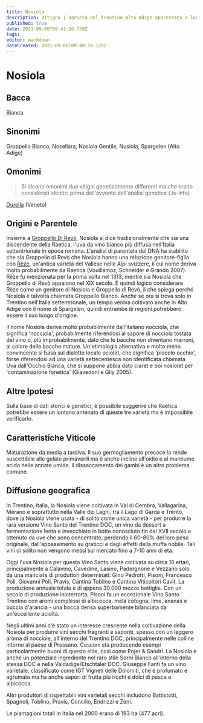 ```yaml
---
title: Nosiola
description: Vitigno | Varietà del Trentino-Alto Adige apprezzata a lungo per il Vino Santo, che ora si fa conoscere anche per il suo caratteristico vino secco
published: true
date: 2021-09-06T09:41:16.750Z
tags: 
editor: markdown
dateCreated: 2021-09-06T09:40:10.129Z
---
```


# Nosiola

## Bacca
Bianca

## Sinonimi
Groppello Bianco, Nosellara, Nosiola Gentile, Nusiola, Spargelen (Alto Adige)

## Omonimi
> Si dicono omonimi due vitigni geneticamente differenti ma che erano considerati identici prima dell'avvento dell'analisi genetica
{.is-info}

[Durella](/vitigni/durella)  (Veneto)


## Origini e Parentele

Insieme a [Groppello Di Revò](/vitigni/groppello-di-revo), Nosiola si dice tradizionalmente che sia una discendente della Raetica, l'uva da vino bianco più diffusa nell'Italia settentrionale in epoca romana. L'analisi di parentela del DNA ha stabilito che sia Groppello di Revò che Nosiola hanno una relazione genitore-figlia con [Rèze](/vitigni/reze), un'antica varietà del Vallese nelle Alpi svizzere, il cui nome deriva molto probabilmente da Raetica (Vouillamoz, Schneider e Grando 2007). Rèze fu menzionata per la prima volta nel 1313, mentre sia Nosiola che Groppello di Revò appaiono nel XIX secolo. È quindi logico considerare Rèze come un genitore di Nosiola e Groppello di Revò, il che spiega perché Nosiola è talvolta chiamata Groppello Bianco. Anche se ora si trova solo in Trentino nell'Italia settentrionale, un tempo veniva coltivato anche in Alto Adige con il nome di Spargelen, quindi entrambe le regioni potrebbero essere il suo luogo d'origine.

Il nome Nosiola deriva molto probabilmente dall'italiano nocciola, che significa 'nocciola', probabilmente riferendosi al sapore di nocciola tostata del vino o, più improbabilmente, dato che le bacche non diventano marroni, al colore delle bacche mature. Un'etimologia alternativa e molto meno convincente si basa sul dialetto locale ociolet, che significa 'piccolo occhio', forse riferendosi ad una varietà settecentesca non identificata chiamata Uva dall'Occhio Bianca, che si suppone abbia dato ciaret e poi nosiolet per 'contaminazione fonetica' (Giavedoni e Gily 2005).

## Altre Ipotesi

Sulla base di dati storici e genetici, è possibile suggerire che Raetica potrebbe essere un lontano antenato di queste tre varietà ma è impossibile verificarlo.

## Caratteristiche Viticole

Maturazione da media a tardiva. Il suo germogliamento precoce la rende suscettibile alle gelate primaverili ma è anche incline all'oidio e al marciume acido nelle annate umide. il disseccamento dei gambi è un altro problema comune.

## Diffusione geografica

In Trentino, Italia, la Nosiola viene coltivata in Val di Cembra, Vallagarina, Merano e soprattutto nella Valle dei Laghi, tra il Lago di Garda e Trento, dove la Nosiola viene usata - di solito come unica varietà - per produrre la rara versione Vino Santo del Trentino DOC, un vino da dessert a fermentazione lenta e invecchiato in botte conosciuto fin dal XVII secolo e ottenuto da uve che sono concentrate, perdendo il 60-80% del loro peso originale, dall'appassimento su graticci e dagli effetti della muffa nobile. Tali vini di solito non vengono messi sul mercato fino a 7-10 anni di età.

Oggi l'uva Nosiola per questo Vino Santo viene coltivata su circa 10 ettari, principalmente a Calavino, Cavedine, Lasino, Padergnone e Vezzano solo da una manciata di produttori determinati: Gino Pedrotti, Pisoni, Francesco Poli, Giovanni Poli, Pravis, Cantina Toblino e Cantina Viticoltori Cavit. La produzione annuale totale è di appena 30.000 mezze bottiglie. Con un secolo di produzione ininterrotta, Pisoni fa un eccezionale Vino Santo Trentino con aromi complessi di albicocca, mela cotogna, lime, ananas e buccia d'arancia - una bocca densa superbamente bilanciata da un'eccellente acidità.

Negli ultimi anni c'è stato un interesse crescente nella coltivazione della Nosiola per produrre vini secchi fragranti e saporiti, spesso con un leggero aroma di nocciole, all'interno del Trentino DOC, principalmente nelle colline intorno al paese di Pressano. Cesconi sta producendo esempi particolarmente buoni di questo stile, così come Pojer & Sandri. La Nosiola è anche un potenziale ingrediente nel raro stile Sorni Bianco all'interno della stessa DOC e nella Valdadige/Etschtaler DOC. Giuseppe Fanti fa un vino varietale, classificato come IGT Vigneti delle Dolomiti, che è profumato e agrumato ma ha anche sapori di frutta più ricchi e dolci di pesca e albicocca.

Altri produttori di rispettabili vini varietali secchi includono Battistotti, Spagnoli, Toblino, Pravis, Concilio, Endrizzi e Zeni.

Le piantagioni totali in Italia nel 2000 erano di 193 ha (477 acri).